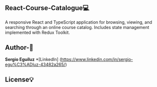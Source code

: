 ## React-Course-Catalogue💻
A responsive React and TypeScript application for browsing, viewing, and searching through an online course catalog. Includes state management implemented with Redux Toolkit.
## Author-💪
**Sergio Eguíluz**
*[LinkedIn] (https://www.linkedin.com/in/sergio-egu%C3%ADluz-43482a265/)
## License💡




 
